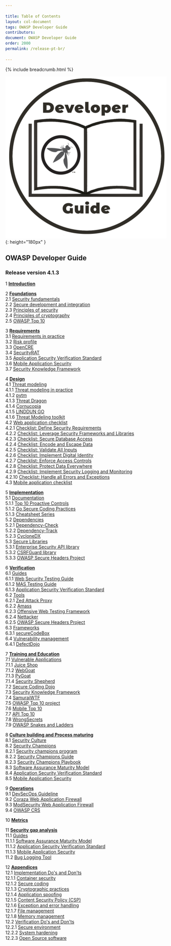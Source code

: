 ```yaml
---

title: Table of Contents
layout: col-document
tags: OWASP Developer Guide
contributors:
document: OWASP Developer Guide
order: 2000
permalink: /release-pt-br/

---
```


{% include breadcrumb.html %}

![Developer guide logo](../assets/images/dg_logo.png "OWASP Developer Guide"){: height="180px" }

## OWASP Developer Guide

### Release version 4.1.3

1 **[Introduction](03-introduction.md)**

2 **[Foundations](04-foundations/toc.md)**  
2.1 [Security fundamentals](04-foundations/01-security-fundamentals.md)  
2.2 [Secure development and integration](04-foundations/02-secure-development.md)  
2.3 [Principles of security](04-foundations/03-security-principles.md)  
2.4 [Principles of cryptography](04-foundations/04-crypto-principles.md)  
2.5 [OWASP Top 10](04-foundations/05-top-ten.md)  

3 **[Requirements](05-requirements/toc.md)**  
3.1 [Requirements in practice](05-requirements/01-requirements.md)  
3.2 [Risk profile](05-requirements/02-risk.md)  
3.3 [OpenCRE](05-requirements/03-opencre.md)  
3.4 [SecurityRAT](05-requirements/04-security-rat.md)  
3.5 [Application Security Verification Standard](05-requirements/05-asvs.md)  
3.6 [Mobile Application Security](05-requirements/06-mas.md)  
3.7 [Security Knowledge Framework](05-requirements/07-skf.md)  

4 **[Design](06-design/toc.md)**  
4.1 [Threat modeling](06-design/01-threat-modeling/toc.md)  
4.1.1 [Threat modeling in practice](06-design/01-threat-modeling/01-threat-modeling.md)  
4.1.2 [pytm](06-design/01-threat-modeling/02-pytm.md)  
4.1.3 [Threat Dragon](06-design/01-threat-modeling/03-threat-dragon.md)  
4.1.4 [Cornucopia](06-design/01-threat-modeling/04-cornucopia.md)  
4.1.5 [LINDDUN GO](06-design/01-threat-modeling/05-linddun-go.md)  
4.1.6 [Threat Modeling toolkit](06-design/01-threat-modeling/06-toolkit.md)  
4.2 [Web application checklist](06-design/02-web-app-checklist/toc.md)  
4.2.1 [Checklist: Define Security Requirements](06-design/02-web-app-checklist/01-define-security-requirements.md)  
4.2.2 [Checklist: Leverage Security Frameworks and Libraries](06-design/02-web-app-checklist/02-frameworks-libraries.md)  
4.2.3 [Checklist: Secure Database Access](06-design/02-web-app-checklist/03-secure-database-access.md)  
4.2.4 [Checklist: Encode and Escape Data](06-design/02-web-app-checklist/04-encode-escape-data.md)  
4.2.5 [Checklist: Validate All Inputs](06-design/02-web-app-checklist/05-validate-inputs.md)  
4.2.6 [Checklist: Implement Digital Identity](06-design/02-web-app-checklist/06-digital-identity.md)  
4.2.7 [Checklist: Enforce Access Controls](06-design/02-web-app-checklist/07-access-controls.md)  
4.2.8 [Checklist: Protect Data Everywhere](06-design/02-web-app-checklist/08-protect-data.md)  
4.2.9 [Checklist: Implement Security Logging and Monitoring](06-design/02-web-app-checklist/09-logging-monitoring.md)  
4.2.10 [Checklist: Handle all Errors and Exceptions](06-design/02-web-app-checklist/10-handle-errors-exceptions.md)  
4.3 [Mobile application checklist](06-design/03-mas-checklist.md)  

5 **[Implementation](07-implementation/toc.md)**  
5.1 [Documentation](07-implementation/01-documentation/toc.md)  
5.1.1 [Top 10 Proactive Controls](07-implementation/01-documentation/01-proactive-controls.md)  
5.1.2 [Go Secure Coding Practices](07-implementation/01-documentation/02-go-scp.md)  
5.1.3 [Cheatsheet Series](07-implementation/01-documentation/03-cheatsheets.md)  
5.2 [Dependencies](07-implementation/02-dependencies/toc.md)  
5.2.1 [Dependency-Check](07-implementation/02-dependencies/01-dependency-check.md)  
5.2.2 [Dependency-Track](07-implementation/02-dependencies/02-dependency-track.md)  
5.2.3 [CycloneDX](07-implementation/02-dependencies/03-cyclonedx.md)  
5.3 [Secure Libraries](07-implementation/03-secure-libraries/toc.md)  
5.3.1 [Enterprise Security API library](07-implementation/03-secure-libraries/01-esapi.md)  
5.3.2 [CSRFGuard library](07-implementation/03-secure-libraries/02-csrf-guard.md)  
5.3.3 [OWASP Secure Headers Project](07-implementation/03-secure-libraries/03-secure-headers.md)  

6 **[Verification](08-verification/toc.md)**  
6.1 [Guides](08-verification/01-guides/toc.md)  
6.1.1 [Web Security Testing Guide](08-verification/01-guides/01-wstg.md)  
6.1.2 [MAS Testing Guide](08-verification/01-guides/02-mastg.md)  
6.1.3 [Application Security Verification Standard](08-verification/01-guides/03-asvs.md)  
6.2 [Tools](08-verification/02-tools/toc.md)  
6.2.1 [Zed Attack Proxy](08-verification/02-tools/01-zap.md)  
6.2.2 [Amass](08-verification/02-tools/02-amass.md)  
6.2.3 [Offensive Web Testing Framework](08-verification/02-tools/03-owtf.md)  
6.2.4 [Nettacker](08-verification/02-tools/04-nettacker.md)  
6.2.5 [OWASP Secure Headers Project](08-verification/02-tools/05-secure-headers.md)  
6.3 [Frameworks](08-verification/03-frameworks/toc.md)  
6.3.1 [secureCodeBox](08-verification/03-frameworks/01-secure-codebox.md)  
6.4 [Vulnerability management](08-verification/04-vulnerability-management/toc.md)  
6.4.1 [DefectDojo](08-verification/04-vulnerability-management/01-defectdojo.md)  

7 **[Training and Education](09-training-education/toc.md)**  
7.1 [Vulnerable Applications](09-training-education/01-vulnerable-apps/toc.md)  
7.1.1 [Juice Shop](09-training-education/01-vulnerable-apps/01-juice-shop.md)  
7.1.2 [WebGoat](09-training-education/01-vulnerable-apps/02-webgoat.md)  
7.1.3 [PyGoat](09-training-education/01-vulnerable-apps/03-pygoat.md)  
7.1.4 [Security Shepherd](09-training-education/01-vulnerable-apps/04-security-shepherd.md)  
7.2 [Secure Coding Dojo](09-training-education/02-secure-coding-dojo.md)  
7.3 [Security Knowledge Framework](09-training-education/03-skf.md)  
7.4 [SamuraiWTF](09-training-education/04-samurai-wtf.md)  
7.5 [OWASP Top 10 project](09-training-education/05-top-ten.md)  
7.6 [Mobile Top 10](09-training-education/06-mobile-top-ten.md)  
7.7 [API Top 10](09-training-education/07-api-top-ten.md)  
7.8 [WrongSecrets](09-training-education/08-wrongsecrets.md)  
7.9 [OWASP Snakes and Ladders](09-training-education/09-snakes-ladders.md)  

8 **[Culture building and Process maturing](10-culture-process/toc.md)**  
8.1 [Security Culture](10-culture-process/01-security-culture.md)  
8.2 [Security Champions](10-culture-process/02-security-champions/toc.md)  
8.2.1 [Security champions program](10-culture-process/02-security-champions/01-security-champions-program.md)  
8.2.2 [Security Champions Guide](10-culture-process/02-security-champions/02-security-champions-guide.md)  
8.2.3 [Security Champions Playbook](10-culture-process/02-security-champions/03-security-champions-playbook.md)  
8.3 [Software Assurance Maturity Model](10-culture-process/03-samm.md)  
8.4 [Application Security Verification Standard](10-culture-process/04-asvs.md)  
8.5 [Mobile Application Security](10-culture-process/05-mas.md)  

9 **[Operations](11-operations/toc.md)**  
9.1 [DevSecOps Guideline](11-operations/01-devsecops.md)  
9.2 [Coraza Web Application Firewall](11-operations/02-coraza.md)  
9.3 [ModSecurity Web Application Firewall](11-operations/03-modsecurity.md)  
9.4 [OWASP CRS](11-operations/04-crs.md)  

10 **[Metrics](12-metrics/toc.md)**  

11 **[Security gap analysis](13-security-gap-analysis/01-guides/toc.md)**  
11.1 [Guides](13-security-gap-analysis/01-guides/toc.md)  
11.1.1 [Software Assurance Maturity Model](13-security-gap-analysis/01-guides/01-samm.md)  
11.1.2 [Application Security Verification Standard](13-security-gap-analysis/01-guides/02-asvs.md)  
11.1.3 [Mobile Application Security](13-security-gap-analysis/01-guides/03-mas.md)  
11.2 [Bug Logging Tool](13-security-gap-analysis/02-blt.md)  

12 **[Appendices](14-appendices/toc.md)**  
12.1 [Implementation Do's and Don'ts](14-appendices/01-implementation-dos-donts/toc.md)  
12.1.1 [Container security](14-appendices/01-implementation-dos-donts/01-container-security.md)  
12.1.2 [Secure coding](14-appendices/01-implementation-dos-donts/02-secure-coding.md)  
12.1.3 [Cryptographic practices](14-appendices/01-implementation-dos-donts/03-cryptographic-practices.md)  
12.1.4 [Application spoofing](14-appendices/01-implementation-dos-donts/04-application-spoofing.md)  
12.1.5 [Content Security Policy (CSP)](14-appendices/01-implementation-dos-donts/05-content-security-policy.md)  
12.1.6 [Exception and error handling](14-appendices/01-implementation-dos-donts/06-exception-error-handling.md)  
12.1.7 [File management](14-appendices/01-implementation-dos-donts/07-file-management.md)  
12.1.8 [Memory management](14-appendices/01-implementation-dos-donts/08-memory-management.md)  
12.2 [Verification Do's and Don'ts](14-appendices/02-verification-dos-donts/toc.md)  
12.2.1 [Secure environment](14-appendices/02-verification-dos-donts/01-secure-environment.md)  
12.2.2 [System hardening](14-appendices/02-verification-dos-donts/02-system-hardening.md)  
12.2.3 [Open Source software](14-appendices/02-verification-dos-donts/03-open-source-software.md)  
